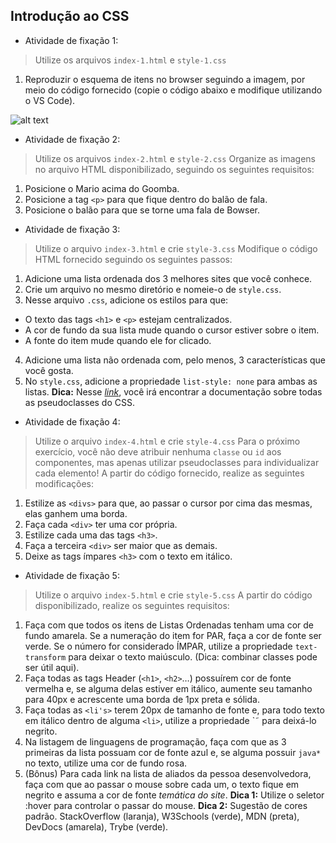 ## Introdução ao CSS

- Atividade de fixação 1:
> Utilize os arquivos `index-1.html` e `style-1.css`
1. Reproduzir o esquema de itens no browser seguindo a imagem, por meio do código fornecido (copie o código abaixo e modifique utilizando o VS Code).

![alt text](https://s3.us-east-2.amazonaws.com/assets.app.betrybe.com/fundamentals/html-css/images/css-box-model-example-a9ff30a667b5b5ac7e412931ed9b2afc.png)

- Atividade de fixação 2:
> Utilize os arquivos `index-2.html` e `style-2.css`
Organize as imagens no arquivo HTML disponibilizado, seguindo os seguintes requisitos:
1. Posicione o Mario acima do Goomba.
2. Posicione a tag `<p>` para que fique dentro do balão de fala.
3. Posicione o balão para que se torne uma fala de Bowser.

- Atividade de fixação 3:
> Utilize o arquivo `index-3.html` e crie `style-3.css`
Modifique o código HTML fornecido seguindo os seguintes passos:
1. Adicione uma lista ordenada dos 3 melhores sites que você conhece.
2. Crie um arquivo no mesmo diretório e nomeie-o de `style.css`.
3. Nesse arquivo `.css`, adicione os estilos para que:
* O texto das tags `<h1>` e `<p>` estejam centralizados.
* A cor de fundo da sua lista mude quando o cursor estiver sobre o item.
* A fonte do item mude quando ele for clicado.
4. Adicione uma lista não ordenada com, pelo menos, 3 características que você gosta.
5. No `style.css`, adicione a propriedade `list-style: none` para ambas as listas.
**Dica:** Nesse _[link](https://developer.mozilla.org/pt-BR/docs/Web/CSS/Pseudo-classes)_, você irá encontrar a documentação sobre todas as pseudoclasses do CSS.

- Atividade de fixação 4:
> Utilize o arquivo `index-4.html` e crie `style-4.css`
Para o próximo exercício, você não deve atribuir nenhuma `classe` ou `id` aos componentes, mas apenas utilizar pseudoclasses para individualizar cada elemento!
A partir do código fornecido, realize as seguintes modificações:
1. Estilize as `<divs>` para que, ao passar o cursor por cima das mesmas, elas ganhem uma borda.
2. Faça cada `<div>` ter uma cor própria.
3. Estilize cada uma das tags `<h3>`.
4. Faça a terceira `<div>` ser maior que as demais.
5. Deixe as tags ímpares `<h3>` com o texto em itálico.

- Atividade de fixação 5:
> Utilize o arquivo `index-5.html` e crie `style-5.css`
A partir do código disponibilizado, realize os seguintes requisitos:
1. Faça com que todos os itens de Listas Ordenadas tenham uma cor de fundo amarela. Se a numeração do item for PAR, faça a cor de fonte ser verde. Se o número for considerado ÍMPAR, utilize a propriedade `text-transform` para deixar o texto maiúsculo. (Dica: combinar classes pode ser útil aqui).
2. Faça todas as tags Header (`<h1>`, `<h2>`…) possuírem cor de fonte vermelha e, se alguma delas estiver em itálico, aumente seu tamanho para 40px e acrescente uma borda de 1px preta e sólida.
3. Faça todas as `<li's>` terem 20px de tamanho de fonte e, para todo texto em itálico dentro de alguma `<li>`, utilize a propriedade `<font-weight>˜ para deixá-lo negrito.
4. Na listagem de linguagens de programação, faça com que as 3 primeiras da lista possuam cor de fonte azul e, se alguma possuir `java*` no texto, utilize uma cor de fundo rosa.
5. (Bônus) Para cada link na lista de aliados da pessoa desenvolvedora, faça com que ao passar o mouse sobre cada um, o texto fique em negrito e assuma a cor de fonte *temática do site*.
**Dica 1:** Utilize o seletor :hover para controlar o passar do mouse.
**Dica 2:** Sugestão de cores padrão. StackOverflow (laranja), W3Schools (verde), MDN (preta), DevDocs (amarela), Trybe (verde).
